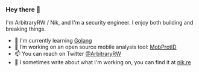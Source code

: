### Hey there 👋

I'm ArbitraryRW / Nik, and I'm a security engineer. I enjoy both building and breaking things.

- 🌱 I'm currently learning <a href="https://golang.org/">Golang</a>
- 🔭 I’m working on an open source mobile analysis tool: <a href="https://github.com/arbitraryrw/MobProtID">MobProtID</a>
- 📫 You can reach on Twitter <a href="https://twitter.com/ArbitraryRW">@ArbitraryRW</a>
- 📝 I sometimes write about what I'm working on, you can find it at <a href="https://nik.re/">nik.re</a>